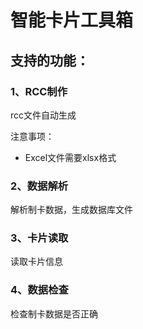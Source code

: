 # 智能卡片工具箱
## 支持的功能：
### 1、RCC制作
rcc文件自动生成

注意事项：
- Excel文件需要xlsx格式

### 2、数据解析
解析制卡数据，生成数据库文件

### 3、卡片读取
读取卡片信息

### 4、数据检查
检查制卡数据是否正确